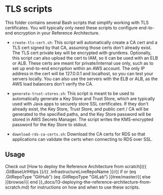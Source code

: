 # TLS scripts

This folder contains several Bash scripts that simplify working with TLS certificates. You will typically only need 
these scripts to configure end-to-end encryption in your Reference Architecture.  

- `create-tls-cert.sh`: This script will automatically create a CA cert and a TLS cert signed by that CA, assuming
   those certs don't already exist. The TLS cert private key will be encrypted with gruntkms. Optionally, this script 
   can also upload the cert to IAM, so it can be used with an ELB or ALB. These certs are meant for private/internal 
   use only, such as to set up end-to-end encryption within an AWS account. The only IP address in the cert will be 
   127.0.0.1 and localhost, so you can test your servers locally. You can also use the servers with the ELB or ALB, as 
   the AWS load balancers don't verify the CA.

- `generate-trust-stores.sh`: This script is meant to be used to automatically generate a Key Store and Trust Store, 
   which are typically used with Java apps to securely store SSL certificates. If they don't already exist, the Key 
   Store, Trust Store, and public cert / CA will be generated to the specified paths, and the Key Store password will 
   be stored in AWS Secrets Manager. The script writes the KMS-encrypted password for the Key Store to stdout.
   
- `download-rds-ca-certs.sh`: Download the CA certs for RDS so that applications can validate the certs when connecting 
   to RDS over SSL.


## Usage

Check out 
[How to deploy the Reference Architecture from scratch]({{ .GitBaseUrlHttps }}/{{ .InfrastructureLiveRepoName }}/{{ if or (eq .GitRepoType "GitHub") (eq .GitRepoType "GitLab") }}tree/master/{{ else }}browse/{{ end }}_docs/13-deploying-the-reference-architecture-from-scratch.md) for instructions on how and when to use these scripts.
